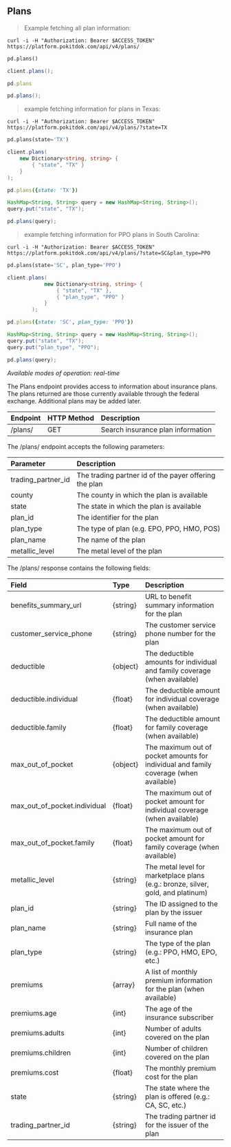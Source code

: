 ## Plans
> Example fetching all plan information:

```shell
curl -i -H "Authorization: Bearer $ACCESS_TOKEN" https://platform.pokitdok.com/api/v4/plans/
```

```python
pd.plans()
```

```csharp
client.plans();
```

```ruby
pd.plans
```

```java
pd.plans();
```

> example fetching information for plans in Texas:

```shell
curl -i -H "Authorization: Bearer $ACCESS_TOKEN" https://platform.pokitdok.com/api/v4/plans/?state=TX
```

```python
pd.plans(state='TX')
```

```csharp
client.plans(
	new Dictionary<string, string> {
		{ "state", "TX" }
	}
);
```

```ruby
pd.plans({state: 'TX'})
```

```java
HashMap<String, String> query = new HashMap<String, String>();
query.put("state", "TX");

pd.plans(query);
```

> example fetching information for PPO plans in South Carolina:

```shell
curl -i -H "Authorization: Bearer $ACCESS_TOKEN" https://platform.pokitdok.com/api/v4/plans/?state=SC&plan_type=PPO
```

```python
pd.plans(state='SC', plan_type='PPO')
```

```csharp
client.plans(
			new Dictionary<string, string> {
				{ "state", "TX" },
				{ "plan_type", "PPO" }
			}
		);
```

```ruby
pd.plans({state: 'SC', plan_type: 'PPO'})
```

```java
HashMap<String, String> query = new HashMap<String, String>();
query.put("state", "TX");
query.put("plan_type", "PPO");

pd.plans(query);
```

*Available modes of operation: real-time*

The Plans endpoint provides access to information about insurance plans.
The plans returned are those currently available through the federal exchange.
Additional plans may be added later.

| Endpoint | HTTP Method | Description                       |
|:---------|:------------|:----------------------------------|
| /plans/  | GET         | Search insurance plan information |

The /plans/ endpoint accepts the following parameters:

| Parameter          | Description                                           |
|:-------------------|:------------------------------------------------------|
| trading_partner_id | The trading partner id of the payer offering the plan |
| county             | The county in which the plan is available             |
| state              | The state in which the plan is available              |
| plan_id            | The identifier for the plan                           |
| plan_type          | The type of plan (e.g. EPO, PPO, HMO, POS)            |
| plan_name          | The name of the plan                                  |
| metallic_level     | The metal level of the plan                           |

The /plans/ response contains the following fields:

| Field                        | Type     | Description                                                                           |
|:-----------------------------|:---------|:--------------------------------------------------------------------------------------|
| benefits_summary_url         | {string} | URL to benefit summary information for the plan                                       |
| customer_service_phone       | {string} | The customer service phone number for the plan                                        |
| deductible                   | {object} | The deductible amounts for individual and family coverage (when available)            |
| deductible.individual        | {float}  | The deductible amount for individual coverage (when available)                        |
| deductible.family            | {float}  | The deductible amount for family coverage (when available)                            |
| max_out_of_pocket            | {object} | The maximum out of pocket amounts for individual and family coverage (when available) |
| max_out_of_pocket.individual | {float}  | The maximum out of pocket amount for individual coverage (when available)             |
| max_out_of_pocket.family     | {float}  | The maximum out of pocket amount for family coverage (when available)                 |
| metallic_level               | {string} | The metal level for marketplace plans (e.g.: bronze, silver, gold, and platinum)      |
| plan_id                      | {string} | The ID assigned to the plan by the issuer                                             |
| plan_name                    | {string} | Full name of the insurance plan                                                       |
| plan_type                    | {string} | The type of the plan (e.g.: PPO, HMO, EPO, etc.)                                      |
| premiums                     | {array}  | A list of monthly premium information for the plan (when available)                   |
| premiums.age                 | {int}    | The age of the insurance subscriber                                                   |
| premiums.adults              | {int}    | Number of adults covered on the plan                                                  |
| premiums.children            | {int}    | Number of children covered on the plan                                                |
| premiums.cost                | {float}  | The monthly premium cost for the plan                                                 |
| state                        | {string} | The state where the plan is offered (e.g.: CA, SC, etc.)                              |
| trading_partner_id           | {string} | The trading partner id for the issuer of the plan                                     |
